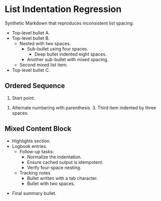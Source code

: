 # List Indentation Regression

Synthetic Markdown that reproduces inconsistent list spacing:

- Top-level bullet A.
- Top-level bullet B.
  + Nested with two spaces.
    - Sub-bullet using four spaces.
        - Deep bullet indented eight spaces.
    - Another sub-bullet with mixed spacing.
  + Second mixed list item.
- Top-level bullet C.

## Ordered Sequence

1. Start point.
1) Alternate numbering with parenthesis.
   3. Third item indented by three spaces.

## Mixed Content Block

* Highlights section.
* Logbook entries.
  + Follow-up tasks:
     - Normalize the indentation.
     - Ensure cached output is idempotent.
     - Verify four-space nesting.
  + Tracking notes
    - Bullet written with a tab	character.
    - Bullet with two spaces.
- Final summary bullet.

